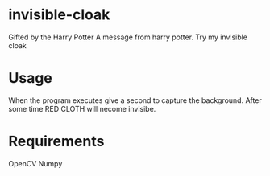 # invisible-cloak
  Gifted by the Harry Potter
  A message from harry potter. Try my invisible cloak
# Usage
 When the program executes give a second to capture the background. After some time RED CLOTH will necome invisibe.
# Requirements
 OpenCV Numpy
 
